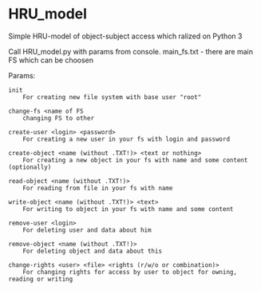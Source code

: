# HRU_model
Simple HRU-model of object-subject access which ralized on Python 3

Call HRU_model.py with params from console.
main_fs.txt - there are main FS which can be choosen

Params: 

    init
        For creating new file system with base user "root"

    change-fs <name of FS
        changing FS to other

    create-user <login> <password>
        For creating a new user in your fs with login and password

    create-object <name (without .TXT!)> <text or nothing>
        For creating a new object in your fs with name and some content (optionally)

    read-object <name (without .TXT!)>
        For reading from file in your fs with name

    write-object <name (without .TXT!)> <text>
        For writing to object in your fs with name and some content

    remove-user <login>
        For deleting user and data about him

    remove-object <name (without .TXT!)>
        For deleting object and data about this

    change-rights <user> <file> <rights (r/w/o or combination)>
        For changing rights for access by user to object for owning, reading or writing
